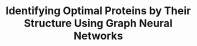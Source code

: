 ---
title: "Identifying Optimal Proteins by Their Structure Using Graph Neural Networks"
excerpt: "While standard protein representations depend on sequence, we hypothesize that protein structure provides richer information for the model to learn these properties. We represent each protein of interest as a graph, or a network of amino-acid connections in the protein, and implement a graph machine learning model to predict a protein’s fitness. We show that this structure-based model has superior performance to sequence-only approaches for fitness prediction. We further extend this model to automatically find the best protein for a given task by optimizing a protein’s graph representation."
link: https://curj.caltech.edu/2022/06/22/identifying-optimal-proteins-by-their-structure-using-graph-neural-networks/
header:
    teaser: /assets/directed_ev.png
---